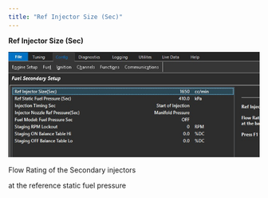 ```yaml
---
title: "Ref Injector Size (Sec)"
---
```


**Ref Injector Size (Sec)**


![Image](</img/Z Axis20.jpg>)


Flow Rating of the Secondary injectors

at the reference static fuel pressure

